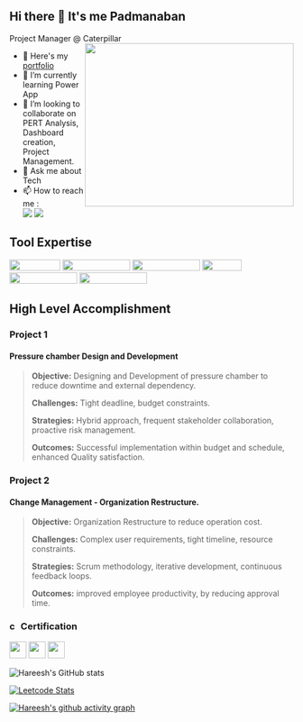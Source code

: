 ## Hi there 👋 It's me Padmanaban

Project Manager @ Caterpillar
<img align="right" width="370" height="290" src="https://pin.it/6HyC2aHWu">
- 🔭 Here's my [portfolio](https://hareesh.web.app/)                                                 
- 🌱 I’m currently learning Power App
- 👯 I’m looking to collaborate on PERT Analysis, Dashboard creation, Project Management.
- 💬 Ask me about Tech
- 📫 How to reach me :
<br /> [<img src="https://img.shields.io/badge/Twitter-1DA1F2?style=for-the-badge&logo=twitter&logoColor=white" />](https://twitter.com/padmanaban1996) [<img src="https://img.shields.io/badge/LinkedIn-0077B5?style=for-the-badge&logo=linkedin&logoColor=white" />](https://www.linkedin.com/in/padmanaban-s/)


## Tool Expertise
<img height="20" width="90" src="https://img.shields.io/badge/Microsoft_Excel-217346.png"/> <img height="20" width="120" src="https://img.shields.io/badge/Microsoft_PowerPoint-B7472A.png"/> <img height="20" width="120" src="https://img.shields.io/badge/Microsoft_SharePoint-0078D4.png"/> <img height="20" width="70" src="https://img.shields.io/badge/power_bi-F2C811.png"/> <img height="20" width="120" src="https://img.shields.io/badge/-Microsoft_Project-Green.png"/> <img height="20" width="120" src="https://img.shields.io/badge/-Power_Automate-blue.png"/>


## High Level Accomplishment
### Project 1
#### Pressure chamber Design and Development

>**Objective:** Designing and Development of pressure chamber to reduce downtime and external dependency.
>
>**Challenges:** Tight deadline, budget constraints.
>
>**Strategies:** Hybrid approach, frequent stakeholder collaboration, proactive risk management.
>
>**Outcomes:** Successful implementation within budget and schedule, enhanced Quality satisfaction.


### Project 2
#### Change Management - Organization Restructure.

>**Objective:** Organization Restructure to reduce operation cost.
>
>**Challenges:** Complex user requirements, tight timeline, resource constraints.
>
>**Strategies:** Scrum methodology, iterative development, continuous feedback loops.
>
>**Outcomes:** improved employee productivity, by reducing approval time.



### <img width="16" height="16" src="https://img.icons8.com/office/16/contract.png" alt="contract"/> Certification
<img height="30" src="https://img.shields.io/badge/Macbook-Pro_M1-ED1C24?style=for-the-badge&logo=apple&logoColor=white"/> <img height="30" src="https://img.shields.io/badge/NVIDIA-GTX1650-76B900?style=for-the-badge&logo=nvidia&logoColor=white"/>  <img height="30" src="https://img.shields.io/badge/AMD-Ryzen_5_4600H-ED1C24?style=for-the-badge&logo=amd&logoColor=white"/> 

![Hareesh's GitHub stats](https://github-readme-stats.vercel.app/api?username=hareesh-r&theme=dark&show_icons=true&&hide=issues,contribs)

[![Leetcode Stats](https://leetcard.jacoblin.cool/hareeshprogrammer?ext=contest&theme=dark)](https://leetcode.com/hareeshprogrammer)

[![Hareesh's github activity graph](https://github-readme-activity-graph.vercel.app/graph?username=hareesh-r&bg_color=000000&color=ffffff&line=51f565&point=ffffff&area=true&hide_border=true)](https://github.com/ashutosh00710/github-readme-activity-graph)
